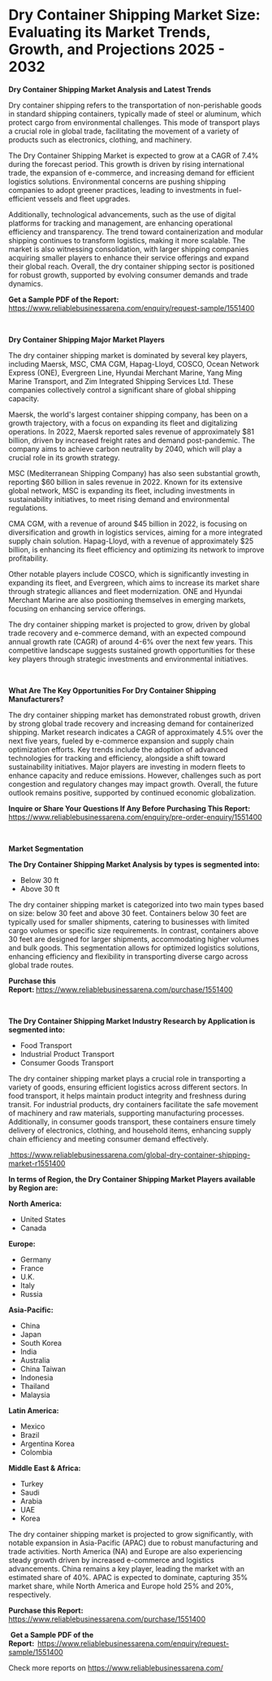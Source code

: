 <p><h1>Dry Container Shipping Market Size: Evaluating its Market Trends, Growth, and Projections 2025 - 2032</h1></p><p><strong>Dry Container Shipping Market Analysis and Latest Trends</strong></p>
<p><p>Dry container shipping refers to the transportation of non-perishable goods in standard shipping containers, typically made of steel or aluminum, which protect cargo from environmental challenges. This mode of transport plays a crucial role in global trade, facilitating the movement of a variety of products such as electronics, clothing, and machinery.</p><p>The Dry Container Shipping Market is expected to grow at a CAGR of 7.4% during the forecast period. This growth is driven by rising international trade, the expansion of e-commerce, and increasing demand for efficient logistics solutions. Environmental concerns are pushing shipping companies to adopt greener practices, leading to investments in fuel-efficient vessels and fleet upgrades.</p><p>Additionally, technological advancements, such as the use of digital platforms for tracking and management, are enhancing operational efficiency and transparency. The trend toward containerization and modular shipping continues to transform logistics, making it more scalable. The market is also witnessing consolidation, with larger shipping companies acquiring smaller players to enhance their service offerings and expand their global reach. Overall, the dry container shipping sector is positioned for robust growth, supported by evolving consumer demands and trade dynamics.</p></p>
<p><strong>Get a Sample PDF of the Report:&nbsp;</strong> <a href="https://www.reliablebusinessarena.com/enquiry/request-sample/1551400?utm_campaign=3498&utm_medium=2&utm_source=Github&utm_content=ia&utm_term=08042025&utm_id=dry-container-shipping">https://www.reliablebusinessarena.com/enquiry/request-sample/1551400</a></p>
<p>&nbsp;</p>
<p><strong>Dry Container Shipping Major Market Players</strong></p>
<p><p>The dry container shipping market is dominated by several key players, including Maersk, MSC, CMA CGM, Hapag-Lloyd, COSCO, Ocean Network Express (ONE), Evergreen Line, Hyundai Merchant Marine, Yang Ming Marine Transport, and Zim Integrated Shipping Services Ltd. These companies collectively control a significant share of global shipping capacity.</p><p>Maersk, the world's largest container shipping company, has been on a growth trajectory, with a focus on expanding its fleet and digitalizing operations. In 2022, Maersk reported sales revenue of approximately $81 billion, driven by increased freight rates and demand post-pandemic. The company aims to achieve carbon neutrality by 2040, which will play a crucial role in its growth strategy.</p><p>MSC (Mediterranean Shipping Company) has also seen substantial growth, reporting $60 billion in sales revenue in 2022. Known for its extensive global network, MSC is expanding its fleet, including investments in sustainability initiatives, to meet rising demand and environmental regulations.</p><p>CMA CGM, with a revenue of around $45 billion in 2022, is focusing on diversification and growth in logistics services, aiming for a more integrated supply chain solution. Hapag-Lloyd, with a revenue of approximately $25 billion, is enhancing its fleet efficiency and optimizing its network to improve profitability.</p><p>Other notable players include COSCO, which is significantly investing in expanding its fleet, and Evergreen, which aims to increase its market share through strategic alliances and fleet modernization. ONE and Hyundai Merchant Marine are also positioning themselves in emerging markets, focusing on enhancing service offerings.</p><p>The dry container shipping market is projected to grow, driven by global trade recovery and e-commerce demand, with an expected compound annual growth rate (CAGR) of around 4-6% over the next few years. This competitive landscape suggests sustained growth opportunities for these key players through strategic investments and environmental initiatives.</p></p>
<p>&nbsp;</p>
<p><strong>What Are The Key Opportunities For Dry Container Shipping Manufacturers?</strong></p>
<p><p>The dry container shipping market has demonstrated robust growth, driven by strong global trade recovery and increasing demand for containerized shipping. Market research indicates a CAGR of approximately 4.5% over the next five years, fueled by e-commerce expansion and supply chain optimization efforts. Key trends include the adoption of advanced technologies for tracking and efficiency, alongside a shift toward sustainability initiatives. Major players are investing in modern fleets to enhance capacity and reduce emissions. However, challenges such as port congestion and regulatory changes may impact growth. Overall, the future outlook remains positive, supported by continued economic globalization.</p></p>
<p><strong>Inquire or Share Your Questions If Any Before Purchasing This Report:</strong> <a href="https://www.reliablebusinessarena.com/enquiry/pre-order-enquiry/1551400?utm_campaign=3498&utm_medium=2&utm_source=Github&utm_content=ia&utm_term=08042025&utm_id=dry-container-shipping">https://www.reliablebusinessarena.com/enquiry/pre-order-enquiry/1551400</a></p>
<p>&nbsp;</p>
<p><strong>Market Segmentation</strong></p>
<p><strong>The Dry Container Shipping Market Analysis by types is segmented into:</strong></p>
<p><ul><li>Below 30 ft</li><li>Above 30 ft</li></ul></p>
<p><p>The dry container shipping market is categorized into two main types based on size: below 30 feet and above 30 feet. Containers below 30 feet are typically used for smaller shipments, catering to businesses with limited cargo volumes or specific size requirements. In contrast, containers above 30 feet are designed for larger shipments, accommodating higher volumes and bulk goods. This segmentation allows for optimized logistics solutions, enhancing efficiency and flexibility in transporting diverse cargo across global trade routes.</p></p>
<p><strong>Purchase this Report:&nbsp;</strong><a href="https://www.reliablebusinessarena.com/purchase/1551400?utm_campaign=3498&utm_medium=2&utm_source=Github&utm_content=ia&utm_term=08042025&utm_id=dry-container-shipping">https://www.reliablebusinessarena.com/purchase/1551400</a></p>
<p>&nbsp;</p>
<p><strong>The Dry Container Shipping Market Industry Research by Application is segmented into:</strong></p>
<p><ul><li>Food Transport</li><li>Industrial Product Transport</li><li>Consumer Goods Transport</li></ul></p>
<p><p>The dry container shipping market plays a crucial role in transporting a variety of goods, ensuring efficient logistics across different sectors. In food transport, it helps maintain product integrity and freshness during transit. For industrial products, dry containers facilitate the safe movement of machinery and raw materials, supporting manufacturing processes. Additionally, in consumer goods transport, these containers ensure timely delivery of electronics, clothing, and household items, enhancing supply chain efficiency and meeting consumer demand effectively.</p></p>
<p><a href="https://www.reliablebusinessarena.com/global-dry-container-shipping-market-r1551400?utm_campaign=3498&utm_medium=2&utm_source=Github&utm_content=ia&utm_term=08042025&utm_id=dry-container-shipping">&nbsp;https://www.reliablebusinessarena.com/global-dry-container-shipping-market-r1551400</a></p>
<p><strong>In terms of Region, the Dry Container Shipping Market Players available by Region are:</strong></p>
<p>
    <p> <strong> North America: </strong>
        <ul>
            <li>United States</li>
            <li>Canada</li>
        </ul>
        </p> 
    <p> <strong> Europe: </strong>
        <ul>
            <li>Germany</li>
            <li>France</li>
            <li>U.K.</li>
            <li>Italy</li>
            <li>Russia</li>
        </ul>
        </p> 
    <p> <strong> Asia-Pacific: </strong>
        <ul>
            <li>China</li>
            <li>Japan</li>
            <li>South Korea</li>
            <li>India</li>
            <li>Australia</li>
            <li>China Taiwan</li>
            <li>Indonesia</li>
            <li>Thailand</li>
            <li>Malaysia</li>
        </ul>
        </p> 
    <p> <strong> Latin America: </strong>
        <ul>
            <li>Mexico</li>
            <li>Brazil</li>
            <li>Argentina Korea</li>
            <li>Colombia</li>
        </ul>
        </p> 
    <p> <strong> Middle East & Africa: </strong>
        <ul>
            <li>Turkey</li>
            <li>Saudi</li>
            <li>Arabia</li>
            <li>UAE</li>
            <li>Korea</li>
        </ul>
    </p>
    </p>
<p><p>The dry container shipping market is projected to grow significantly, with notable expansion in Asia-Pacific (APAC) due to robust manufacturing and trade activities. North America (NA) and Europe are also experiencing steady growth driven by increased e-commerce and logistics advancements. China remains a key player, leading the market with an estimated share of 40%. APAC is expected to dominate, capturing 35% market share, while North America and Europe hold 25% and 20%, respectively.</p></p>
<p><strong>Purchase this Report: </strong><a href="https://www.reliablebusinessarena.com/purchase/1551400?utm_campaign=3498&utm_medium=2&utm_source=Github&utm_content=ia&utm_term=08042025&utm_id=dry-container-shipping">https://www.reliablebusinessarena.com/purchase/1551400</a></p>
<p>&nbsp;<strong>Get a Sample PDF of the Report:&nbsp;&nbsp;</strong><a href="https://www.reliablebusinessarena.com/enquiry/request-sample/1551400?utm_campaign=3498&utm_medium=2&utm_source=Github&utm_content=ia&utm_term=08042025&utm_id=dry-container-shipping">https://www.reliablebusinessarena.com/enquiry/request-sample/1551400</a></p>
<p><strong></strong></p>
<p>Check more reports on <a href="https://www.reliablebusinessarena.com/?utm_campaign=3498&utm_medium=2&utm_source=Github&utm_content=ia&utm_term=08042025&utm_id=dry-container-shipping">https://www.reliablebusinessarena.com/</a></p>